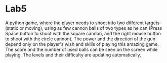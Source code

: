 # Lab5
A python game, where the player needs to shoot into two different targets 
(static or moving), using as few cannon balls of two types as he can
(Press Space button to shoot with the square cannon, and the right mouse
button to shoot with the circle cannon). 
The power and the direction of the gun depend only on the player's 
wish and skills of playing this amazing game. 
The score and the number of used balls can be seen on the screen 
while playing. The levels and their difficulty are updating automatically.